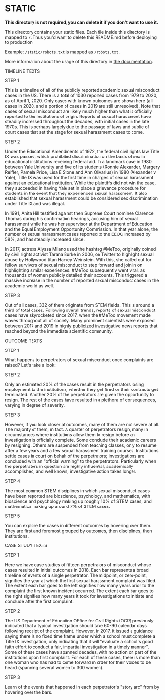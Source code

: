 # STATIC

**This directory is not required, you can delete it if you don't want to use it.**

This directory contains your static files.
Each file inside this directory is mapped to `/`.
Thus you'd want to delete this README.md before deploying to production.

Example: `/static/robots.txt` is mapped as `/robots.txt`.

More information about the usage of this directory in [the documentation](https://nuxtjs.org/guide/assets#static).

TIMELINE TEXTS

STEP 1

This is a timeline of all of the publicly reported academic sexual misconduct cases in the US. There is a total of 1030 reported cases from 1979 to 2020, as of April 1, 2020. Only cases with known outcomes are shown here (all cases in 2020, and a portion of cases in 2019 are still unresolved). Note that cases of sexual misconduct are likely much higher than what is officially reported to the institutions of origin. Reports of sexual harassment have steadily increased throughout the decades, with initial cases in the late 1970s. This is perhaps largely due to the passage of laws and public of court cases that set the stage for sexual harassment cases to come. 

STEP 2

Under the Educational Amendments of 1972, the federal civil rights law Title IX was passed, which prohibited discrimination on the basis of sex in educational institutions receiving federal aid. In a landmark case in 1980 between Yale University and five of its students (Ronnie Alexander, Margery Reifler, Pamela Price, Lisa E Stone and Ann Olivarius) in 1980 (Alexander v Yale), Title IX was used for the first time in charges of sexual harassment against an educational institution. While the plaintiffs did not win the case, they succeeded in having Yale set in place a grievance procedure for students in the event that they experienced sexual harassment. It also established that sexual harassment could be considered sex discrimination under Title IX and was illegal.

In 1991, Anita Hill testified against then Supreme Court nominee Clarence Thomas during his confirmation hearings, accusing him of sexual harassment while he was her supervisor at the Department of Education and the Equal Employment Opportunity Commission. In that year alone, the number of sexual harassment cases reported to the EEOC increased by 58%, and has steadily increased since.

In 2017, actress Alyssa Milano used the hashtag #MeToo, originally coined by civil rights activist Tarana Burke in 2006, on Twitter to highlight sexual abuse by Hollywood titan Harvey Weinstein. With this, she called out for fellow survivors of sexual misconduct to step forward and join in on highlighting similar experiences. #MeToo subsequently went viral, as thousands of women publicly detailed their accounts. This triggered a massive increase in the number of reported sexual misconduct cases in the academic world as well.

STEP 3

Out of all cases, 332 of them originate from STEM fields. This is around a third of total cases. Following overall trends, reports of sexual misconduct cases have skyrocketed since 2017, when the #MeToo movement made waves throughout all of society. Many prominent scientists were exposed between 2017 and 2019 in highly publicized investigative news reports that reached beyond the immediate scientific community.

OUTCOME TEXTS

STEP 1

What happens to perpetrators of sexual misconduct once complaints are raised? Let's take a look:

STEP 2

Only an estimated 20% of the cases result in the perpetrators losing employment to the institutions, whether they get fired or their contracts get terminated. Another 20% of the perpetrators are given the opportunity to resign. The rest of the cases have resulted in a plethora of consequences, varying in degree of severity.

STEP 3

However, if you look closer at outcomes, many of them are not severe at all. The majority of them, in fact. A quarter of perpetrators resign, many in circumstances where institutions allow them to resign before an investigation is officially complete. Some conclude their academic careers by resigning. Others are suspended from teaching classes, only to resume after a few years and a few sexual harassment training courses. Institutions settle cases in court on behalf of the perpetrators; investigations are concluded with an "official warning" to the perpetrators. Particularly when the perpetrators in question are highly influential, academically accomplished, and well known, investigative action takes longer.

STEP 4

The most common STEM disciplines in which sexual misconduct cases have been reported are bioscience, psychology, and mathematics, with bioscience and psychology making up roughly 10% of STEM cases, and mathematics making up around 7% of STEM cases.

STEP 5

You can explore the cases in different outcomes by hovering over them. They are first and foremost grouped by outcomes, then disciplines, then institutions.

CASE STUDY TEXTS

STEP 1

Here we have case studies of fifteen perpetrators of misconduct whose cases resulted in initial outcomes in 2018. Each bar represents a broad timeline of events of a single perpetrator. The midpoint, or zero-point, signifies the year at which the first sexual harassment complaint was filed. The extent each bar goes to the left signifies how many years prior to the complaint the first known incident occurred. The extent each bar goes to the right signifies how many years it took for investigations to initiate and conclude after the first complaint.

STEP 2

The US Department of Education OFfice for Civil Rights (OCR) previously indicated that a typical investigation should take 60-90 calendar days following receipt of the complaint. However, in 2017, it issued a guidance saying there is no fixed time frame under which a school must complete a Title IX investigation, only indicating that it will "evaluate a school's good faith effort to conduct a fair, impartial investigation in a timely manner". Some of these cases have spanned decades, with no action on part of the institutions upon first complaint. For each of these cases, there is more than one woman who has had to come forward in order for their voices to be heard (spanning several women to 300 women).

STEP 3

Learn of the events that happened in each perpetrator's "story arc" from by hovering over the bars.